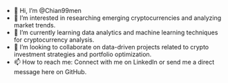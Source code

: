 - 👋 Hi, I’m @Chian99men
- 👀 I’m interested in researching emerging cryptocurrencies and analyzing market trends.
- 🌱 I’m currently learning data analytics and machine learning techniques for cryptocurrency analysis.
- 💞️ I’m looking to collaborate on data-driven projects related to crypto investment strategies and portfolio optimization.
- 📫 How to reach me: Connect with me on LinkedIn or send me a direct message here on GitHub.

<!---
Chian99men/Chian99men is a ✨ special ✨ repository because its `README.md` (this file) appears on your GitHub profile.
You can click the Preview link to take a look at your changes.
--->
